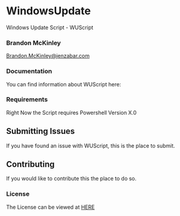 # WindowsUpdate
Windows Update Script - WUScript
### Brandon McKinley
Brandon.McKinley@jenzabar.com
### Documentation
You can find information about WUScript here:
### Requirements
Right Now the Script requires Powershell Version X.0
## Submitting Issues
If you have found an issue with WUScript, this is the place to submit.
## Contributing
If you would like to contribute this the place to do so.
### License
The License can be viewed at [HERE][$License]

  [$License]: https://github.com/Fragmentd/WindowsUpdate/blob/master/LICENSE.md "LICENSE.md"
